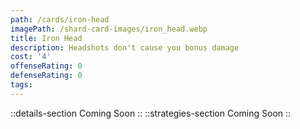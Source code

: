 ```yaml
---
path: /cards/iron-head
imagePath: /shard-card-images/iron_head.webp
title: Iron Head
description: Headshots don't cause you bonus damage
cost: '4'
offenseRating: 0
defenseRating: 0
tags:
---
```

::details-section
Coming Soon
::
::strategies-section
Coming Soon
::